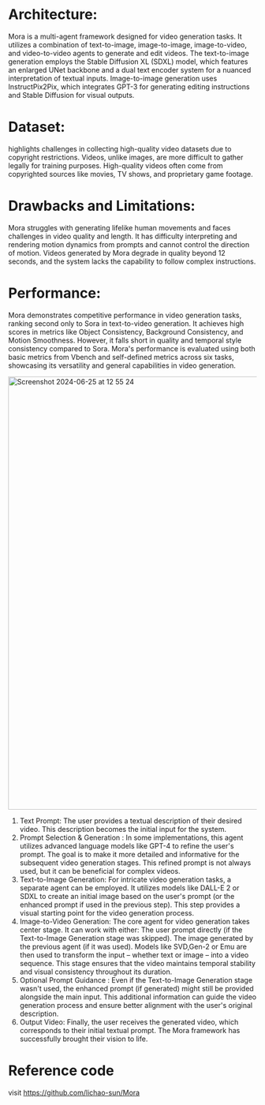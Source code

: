 # Architecture:
  Mora is a multi-agent framework designed for video generation tasks. It utilizes a combination of text-to-image, image-to-image, image-to-video, and video-to-video agents to generate and edit videos. The text-to-image generation employs the Stable Diffusion XL (SDXL) model, which features an enlarged UNet backbone and a dual text encoder system for a nuanced interpretation of textual inputs. Image-to-image generation uses InstructPix2Pix, which integrates GPT-3 for generating editing instructions and Stable Diffusion for visual outputs.

# Dataset:
 highlights challenges in collecting high-quality video datasets due to copyright restrictions. Videos, unlike images, are more difficult to gather legally for training purposes. High-quality videos often come from copyrighted sources like movies, TV shows, and proprietary game footage.

# Drawbacks and Limitations:
Mora struggles with generating lifelike human movements and faces challenges in video quality and length. It has difficulty interpreting and rendering motion dynamics from prompts and cannot control the direction of motion. Videos generated by Mora degrade in quality beyond 12 seconds, and the system lacks the capability to follow complex instructions.

# Performance:
 Mora demonstrates competitive performance in video generation tasks, ranking second only to Sora in text-to-video generation. It achieves high scores in metrics like Object Consistency, Background Consistency, and Motion Smoothness. However, it falls short in quality and temporal style consistency compared to Sora. Mora's performance is evaluated using both basic metrics from Vbench and self-defined metrics across six tasks, showcasing its versatility and general capabilities in video generation.


<img width="878" alt="Screenshot 2024-06-25 at 12 55 24" src="https://github.com/usha3211-coder/Research-Development/assets/150019156/d259c14d-ba69-439f-8a1c-fd0efc891f68">


1. Text Prompt: The user provides  a textual description of their desired video. This description becomes the initial input for the system.
2. Prompt Selection & Generation : In some implementations, this agent utilizes advanced language models like GPT-4 to refine the user's prompt. The goal is to make it more detailed and informative for the subsequent video generation stages. This refined prompt is not always used, but it can be beneficial for complex videos.
3. Text-to-Image Generation: For intricate video generation tasks, a separate agent can be employed. It utilizes models like DALL-E 2 or SDXL to create an initial image based on the user's prompt (or the enhanced prompt if used in the previous step). This step provides a visual starting point for the video generation process.
4. Image-to-Video Generation: The core agent for video generation takes center stage. It can work with either:
The user prompt directly (if the Text-to-Image Generation stage was skipped).
The image generated by the previous agent (if it was used).
Models like SVD,Gen-2 or Emu are then used to transform the input – whether text or image – into a video sequence. This stage ensures that the video maintains temporal stability and visual consistency throughout its duration.
5. Optional Prompt Guidance : Even if the Text-to-Image Generation stage wasn't used, the enhanced prompt (if generated) might still be provided alongside the main input. This additional information can guide the video generation process and ensure better alignment with the user's original description.
6. Output Video: Finally, the user receives the generated video, which corresponds to their initial textual prompt. The Mora framework has successfully brought their vision to life.


# Reference code
visit https://github.com/lichao-sun/Mora
